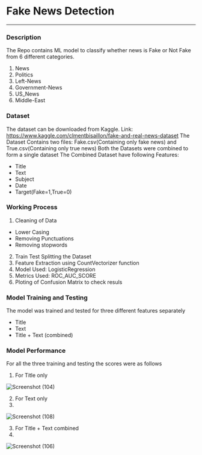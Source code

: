 # Fake News Detection
---
### Description

The Repo contains ML model to classify whether news is Fake or Not Fake from 6 different categories.
1) News
2) Politics
3) Left-News
4) Government-News
5) US_News
6) Middle-East

### Dataset
The dataset can be downloaded from Kaggle.
Link: https://www.kaggle.com/clmentbisaillon/fake-and-real-news-dataset
The Dataset Contains two files: Fake.csv(Containing only fake news) and True.csv(Containing only true news)
Both the Datasets were combined to form a single dataset
The Combined Dataset have following Features:
  - Title
  - Text
  - Subject
  - Date
  - Target(Fake=1,True=0)

### Working Process
1) Cleaning of Data
  - Lower Casing
  - Removing Punctuations
  - Removing stopwords
2) Train Test Splitting the Dataset
3) Feature Extraction using CountVectorizer function
4) Model Used: LogisticRegression
5) Metrics Used: ROC_AUC_SCORE
6) Ploting of Confusion Matrix to check resuls

### Model Training and Testing
The model was trained and tested for three different features separately
  - Title
  - Text
  - Title + Text (combined)

### Model Performance
For all the three training and testing the scores were as follows
1) For Title only 

![Screenshot (104)](https://user-images.githubusercontent.com/69076815/118935247-f5697a80-b968-11eb-8305-b65f1090279d.png)

2) For Text only
3) 
![Screenshot (108)](https://user-images.githubusercontent.com/69076815/118935776-82accf00-b969-11eb-85fe-ce9a562be245.png)

3) For Title + Text combined
4) 
![Screenshot (106)](https://user-images.githubusercontent.com/69076815/118935960-b851b800-b969-11eb-80c0-cbdaa85b8922.png)
 














